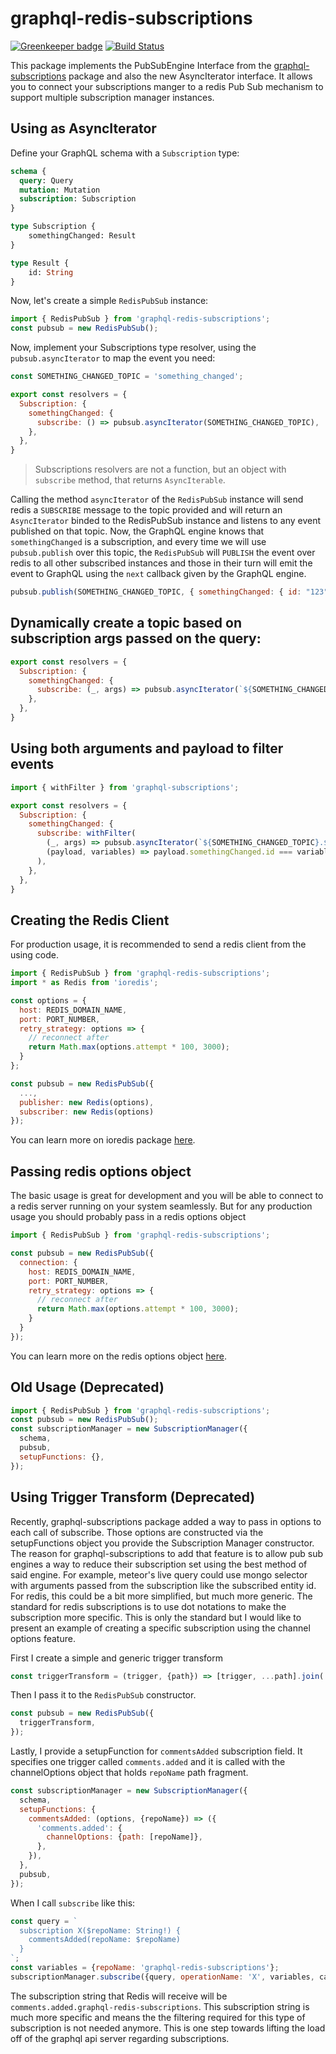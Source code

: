 # graphql-redis-subscriptions

[![Greenkeeper badge](https://badges.greenkeeper.io/davidyaha/graphql-redis-subscriptions.svg)](https://greenkeeper.io/)
[![Build Status](https://travis-ci.org/davidyaha/graphql-redis-subscriptions.svg?branch=master)](https://travis-ci.org/davidyaha/graphql-redis-subscriptions)

This package implements the PubSubEngine Interface from the [graphql-subscriptions](https://github.com/apollographql/graphql-subscriptions) package and also the new AsyncIterator interface. 
It allows you to connect your subscriptions manger to a redis Pub Sub mechanism to support 
multiple subscription manager instances.
   
## Using as AsyncIterator

Define your GraphQL schema with a `Subscription` type:

```graphql
schema {
  query: Query
  mutation: Mutation
  subscription: Subscription
}

type Subscription {
    somethingChanged: Result
}

type Result {
    id: String
}
```

Now, let's create a simple `RedisPubSub` instance:

```javascript
import { RedisPubSub } from 'graphql-redis-subscriptions';
const pubsub = new RedisPubSub();
```

Now, implement your Subscriptions type resolver, using the `pubsub.asyncIterator` to map the event you need:

```javascript
const SOMETHING_CHANGED_TOPIC = 'something_changed';

export const resolvers = {
  Subscription: {
    somethingChanged: {
      subscribe: () => pubsub.asyncIterator(SOMETHING_CHANGED_TOPIC),
    },
  },
}
```

> Subscriptions resolvers are not a function, but an object with `subscribe` method, that returns `AsyncIterable`.

Calling the method `asyncIterator` of the `RedisPubSub` instance will send redis a `SUBSCRIBE` message to the topic provided and will return an `AsyncIterator` binded to the RedisPubSub instance and listens to any event published on that topic.
Now, the GraphQL engine knows that `somethingChanged` is a subscription, and every time we will use `pubsub.publish` over this topic, the `RedisPubSub` will `PUBLISH` the event over redis to all other subscribed instances and those in their turn will emit the event to GraphQL using the `next` callback given by the GraphQL engine.

```js
pubsub.publish(SOMETHING_CHANGED_TOPIC, { somethingChanged: { id: "123" }});
```

## Dynamically create a topic based on subscription args passed on the query:

```javascript
export const resolvers = {
  Subscription: {
    somethingChanged: {
      subscribe: (_, args) => pubsub.asyncIterator(`${SOMETHING_CHANGED_TOPIC}.${args.relevantId}`),
    },
  },
}
```

## Using both arguments and payload to filter events

```javascript
import { withFilter } from 'graphql-subscriptions';

export const resolvers = {
  Subscription: {
    somethingChanged: {
      subscribe: withFilter(
        (_, args) => pubsub.asyncIterator(`${SOMETHING_CHANGED_TOPIC}.${args.relevantId}`),
        (payload, variables) => payload.somethingChanged.id === variables.relevantId,
      ),
    },
  },
}
```

## Creating the Redis Client

For production usage, it is recommended to send a redis client from the using code.

```javascript
import { RedisPubSub } from 'graphql-redis-subscriptions';
import * as Redis from 'ioredis';

const options = {
  host: REDIS_DOMAIN_NAME,
  port: PORT_NUMBER,
  retry_strategy: options => {
    // reconnect after
    return Math.max(options.attempt * 100, 3000);
  }
};

const pubsub = new RedisPubSub({
  ...,
  publisher: new Redis(options),
  subscriber: new Redis(options)
});
```

You can learn more on ioredis package [here](https://github.com/luin/ioredis).

## Passing redis options object

The basic usage is great for development and you will be able to connect to a redis server running on your system seamlessly.
But for any production usage you should probably pass in a redis options object
 
```javascript
import { RedisPubSub } from 'graphql-redis-subscriptions';

const pubsub = new RedisPubSub({
  connection: {
    host: REDIS_DOMAIN_NAME,
    port: PORT_NUMBER,
    retry_strategy: options => {
      // reconnect after
      return Math.max(options.attempt * 100, 3000);
    }
  }
});
```

You can learn more on the redis options object [here](https://github.com/luin/ioredis/blob/master/API.md#new_Redis_new).
   
## Old Usage (Deprecated)

```javascript
import { RedisPubSub } from 'graphql-redis-subscriptions';
const pubsub = new RedisPubSub();
const subscriptionManager = new SubscriptionManager({
  schema,
  pubsub,
  setupFunctions: {},
});
```

## Using Trigger Transform (Deprecated)

Recently, graphql-subscriptions package added a way to pass in options to each call of subscribe.
Those options are constructed via the setupFunctions object you provide the Subscription Manager constructor.
The reason for graphql-subscriptions to add that feature is to allow pub sub engines a way to reduce their subscription set using the best method of said engine.
For example, meteor's live query could use mongo selector with arguments passed from the subscription like the subscribed entity id.
For redis, this could be a bit more simplified, but much more generic.
The standard for redis subscriptions is to use dot notations to make the subscription more specific.
This is only the standard but I would like to present an example of creating a specific subscription using the channel options feature.

First I create a simple and generic trigger transform 
```javascript
const triggerTransform = (trigger, {path}) => [trigger, ...path].join('.');
```

Then I pass it to the `RedisPubSub` constructor.
```javascript
const pubsub = new RedisPubSub({
  triggerTransform,
});
```
Lastly, I provide a setupFunction for `commentsAdded` subscription field.
It specifies one trigger called `comments.added` and it is called with the channelOptions object that holds `repoName` path fragment.
```javascript
const subscriptionManager = new SubscriptionManager({
  schema,
  setupFunctions: {
    commentsAdded: (options, {repoName}) => ({
      'comments.added': {
        channelOptions: {path: [repoName]},
      },
    }),
  },
  pubsub,
});
```

When I call `subscribe` like this:
```javascript
const query = `
  subscription X($repoName: String!) {
    commentsAdded(repoName: $repoName)
  }
`;
const variables = {repoName: 'graphql-redis-subscriptions'};
subscriptionManager.subscribe({query, operationName: 'X', variables, callback});
```

The subscription string that Redis will receive will be `comments.added.graphql-redis-subscriptions`.
This subscription string is much more specific and means the the filtering required for this type of subscription is not needed anymore.
This is one step towards lifting the load off of the graphql api server regarding subscriptions.

